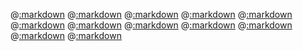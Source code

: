 @[:markdown](classes/array/template.md)
@[:markdown](classes/hash/template.md)
@[:markdown](classes/struct/template.md)
@[:markdown](classes/string/template.md)
@[:markdown](classes/symbol/template.md)
@[:markdown](classes/file/template.md)
@[:markdown](classes/dir/template.md)
@[:markdown](classes/IO/template.md)
@[:markdown](classes/range/template.md)
@[:markdown](classes/set/template.md)
@[:markdown](classes/open_struct/template.md)
@[:markdown](classes/object/template.md)
